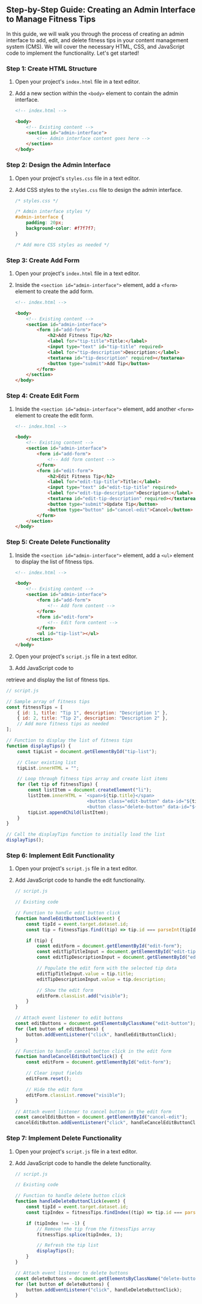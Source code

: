 ## Step-by-Step Guide: Creating an Admin Interface to Manage Fitness Tips

In this guide, we will walk you through the process of creating an admin interface to add, edit, and delete fitness tips in your content management system (CMS). We will cover the necessary HTML, CSS, and JavaScript code to implement the functionality. Let's get started!

### Step 1: Create HTML Structure

1. Open your project's `index.html` file in a text editor.

2. Add a new section within the `<body>` element to contain the admin interface.

   ```html
   <!-- index.html -->

   <body>
       <!-- Existing content -->
       <section id="admin-interface">
           <!-- Admin interface content goes here -->
       </section>
   </body>
   ```

### Step 2: Design the Admin Interface

1. Open your project's `styles.css` file in a text editor.

2. Add CSS styles to the `styles.css` file to design the admin interface.

   ```css
   /* styles.css */

   /* Admin interface styles */
   #admin-interface {
       padding: 20px;
       background-color: #f7f7f7;
   }

   /* Add more CSS styles as needed */
   ```

### Step 3: Create Add Form

1. Open your project's `index.html` file in a text editor.

2. Inside the `<section id="admin-interface">` element, add a `<form>` element to create the add form.

   ```html
   <!-- index.html -->

   <body>
       <!-- Existing content -->
       <section id="admin-interface">
           <form id="add-form">
               <h2>Add Fitness Tip</h2>
               <label for="tip-title">Title:</label>
               <input type="text" id="tip-title" required>
               <label for="tip-description">Description:</label>
               <textarea id="tip-description" required></textarea>
               <button type="submit">Add Tip</button>
           </form>
       </section>
   </body>
   ```

### Step 4: Create Edit Form

1. Inside the `<section id="admin-interface">` element, add another `<form>` element to create the edit form.

   ```html
   <!-- index.html -->

   <body>
       <!-- Existing content -->
       <section id="admin-interface">
           <form id="add-form">
               <!-- Add form content -->
           </form>
           <form id="edit-form">
               <h2>Edit Fitness Tip</h2>
               <label for="edit-tip-title">Title:</label>
               <input type="text" id="edit-tip-title" required>
               <label for="edit-tip-description">Description:</label>
               <textarea id="edit-tip-description" required></textarea>
               <button type="submit">Update Tip</button>
               <button type="button" id="cancel-edit">Cancel</button>
           </form>
       </section>
   </body>
   ```

### Step 5: Create Delete Functionality

1. Inside the `<section id="admin-interface">` element, add a `<ul>` element to display the list of fitness tips.

   ```html
   <!-- index.html -->

   <body>
       <!-- Existing content -->
       <section id="admin-interface">
           <form id="add-form">
               <!-- Add form content -->
           </form>
           <form id="edit-form">
               <!-- Edit form content -->
           </form>
           <ul id="tip-list"></ul>
       </section>
   </body>
   ```

2. Open your project's `script.js` file in a text editor.

3. Add JavaScript code to

 retrieve and display the list of fitness tips.

   ```javascript
   // script.js

   // Sample array of fitness tips
   const fitnessTips = [
       { id: 1, title: "Tip 1", description: "Description 1" },
       { id: 2, title: "Tip 2", description: "Description 2" },
       // Add more fitness tips as needed
   ];

   // Function to display the list of fitness tips
   function displayTips() {
       const tipList = document.getElementById("tip-list");

       // Clear existing list
       tipList.innerHTML = "";

       // Loop through fitness tips array and create list items
       for (let tip of fitnessTips) {
           const listItem = document.createElement("li");
           listItem.innerHTML = `<span>${tip.title}</span>
                                 <button class="edit-button" data-id="${tip.id}">Edit</button>
                                 <button class="delete-button" data-id="${tip.id}">Delete</button>`;
           tipList.appendChild(listItem);
       }
   }

   // Call the displayTips function to initially load the list
   displayTips();
   ```

### Step 6: Implement Edit Functionality

1. Open your project's `script.js` file in a text editor.

2. Add JavaScript code to handle the edit functionality.

   ```javascript
   // script.js

   // Existing code

   // Function to handle edit button click
   function handleEditButtonClick(event) {
       const tipId = event.target.dataset.id;
       const tip = fitnessTips.find((tip) => tip.id === parseInt(tipId));

       if (tip) {
           const editForm = document.getElementById("edit-form");
           const editTipTitleInput = document.getElementById("edit-tip-title");
           const editTipDescriptionInput = document.getElementById("edit-tip-description");

           // Populate the edit form with the selected tip data
           editTipTitleInput.value = tip.title;
           editTipDescriptionInput.value = tip.description;

           // Show the edit form
           editForm.classList.add("visible");
       }
   }

   // Attach event listener to edit buttons
   const editButtons = document.getElementsByClassName("edit-button");
   for (let button of editButtons) {
       button.addEventListener("click", handleEditButtonClick);
   }

   // Function to handle cancel button click in the edit form
   function handleCancelEditButtonClick() {
       const editForm = document.getElementById("edit-form");

       // Clear input fields
       editForm.reset();

       // Hide the edit form
       editForm.classList.remove("visible");
   }

   // Attach event listener to cancel button in the edit form
   const cancelEditButton = document.getElementById("cancel-edit");
   cancelEditButton.addEventListener("click", handleCancelEditButtonClick);
   ```

### Step 7: Implement Delete Functionality

1. Open your project's `script.js` file in a text editor.

2. Add JavaScript code to handle the delete functionality.

   ```javascript
   // script.js

   // Existing code

   // Function to handle delete button click
   function handleDeleteButtonClick(event) {
       const tipId = event.target.dataset.id;
       const tipIndex = fitnessTips.findIndex((tip) => tip.id === parseInt(tipId));

       if (tipIndex !== -1) {
           // Remove the tip from the fitnessTips array
           fitnessTips.splice(tipIndex, 1);

           // Refresh the tip list
           displayTips();
       }
   }

   // Attach event listener to delete buttons
   const deleteButtons = document.getElementsByClassName("delete-button");
   for (let button of deleteButtons) {
       button.addEventListener("click", handleDeleteButtonClick);
   }
   ```

